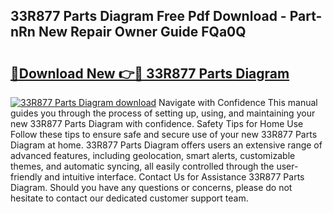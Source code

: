 ## 33R877 Parts Diagram Free Pdf Download - Part-nRn New Repair Owner Guide FQa0Q

# <h2><a href="http://dftu81.blite.top/?on=33R877+Parts+Diagram">🔗Download New 👉🔴 33R877 Parts Diagram</a></h2>

[![33R877 Parts Diagram download](https://i.imgur.com/lujVjoI.png)](http://dftu81.blite.top/?on=33R877+Parts+Diagram)
Navigate with Confidence This manual guides you through the process of setting up, using, and maintaining your new 33R877 Parts Diagram with confidence. Safety Tips for Home Use Follow these tips to ensure safe and secure use of your new 33R877 Parts Diagram at home. 33R877 Parts Diagram offers users an extensive range of advanced features, including geolocation, smart alerts, customizable themes, and automatic syncing, all easily controlled through the user-friendly and intuitive interface. Contact Us for Assistance 33R877 Parts Diagram. Should you have any questions or concerns, please do not hesitate to contact our dedicated customer support team.
